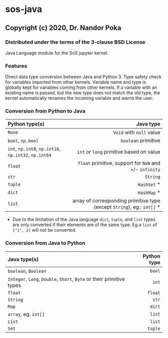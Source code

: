 # sos-java

## Copyright (c) 2020, Dr. Nandor Poka

### Distributed under the terms of the 3-clause BSD License

Java Language module for the SoS jupyter kernel.

### Features

Direct data type conversion between Java and Python 3. Type safety check for variables imported from other kernels.
Variable name and type is globally kept for variables coming from other kernels. If a variable with an existing name is passed, but the 
new type does not match the old type, the kernel automatically renames the incoming variable and warns the user.

### Conversion from Python to Java

|           **Python type(s)**                          | **Java type**                                                                |
| :---                                                  | ---:                                                                      |
| `None`                                                | `Void` with `null` value                                                  |
| `bool`, `np.bool`                                     | `boolean` primitive                                                       |
| `int`, `np.int8`, `np.int16`, `np.int32`, `np.int64`  | `int` or `long` prmitive based on value                                   |
| `float`                                               | `float` primitive, support for `NaN` and +/- `infinity`                   |
| `str`                                                 | `String`                                                                  |
| `tuple`                                               | `HashSet` *                                                               |
| `dict`                                                | `HashMap` *                                                               |
| `list`                                                | array of corresponding primitive type (except `String`), eg.: `int[]` *   |

* Due to the limitation of the Java language `dict`, `tuple`, and `list` types are only converted if their elements are of the same type. Eg.a `list` of `["1", 2]` will not be converted.

### Conversion from Java to Python

|           **Java type(s)**                                            | **Python type**   |
| :---                                                                  | ---:              |
| `boolean`, `Boolean`                                                  | `bool`            |
| `Integer`, `Long`, `Double`, `Short`, `Byte` or their primitive types | `int`             |
| `float`                                                               | `float`           |
| `String`                                                              | `str`             |
| `Map`                                                                 | `dict`            |
| `array`, eg. `int[]`                                                  | `list`            |
| `List`                                                                | `list`            |
| `Set`                                                                 | `tuple`           |
